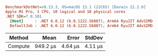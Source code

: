 ``` ini

BenchmarkDotNet=v0.13.3, OS=macOS 13.1 (22C65) [Darwin 22.2.0]
Apple M1 Pro, 1 CPU, 10 logical and 10 physical cores
.NET SDK=7.0.101
  [Host]     : .NET 6.0.12 (6.0.1222.56807), Arm64 RyuJIT AdvSIMD
  DefaultJob : .NET 6.0.12 (6.0.1222.56807), Arm64 RyuJIT AdvSIMD


```
|  Method |     Mean |   Error |  StdDev |
|-------- |---------:|--------:|--------:|
| Compute | 949.2 μs | 4.64 μs | 4.11 μs |
